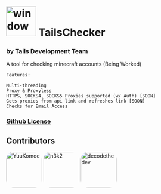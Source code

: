 # <img alt="window" width="80px" src="https://raw.githubusercontent.com/YuuKomoe/TailsChecker/main/utils/TCIcon.png"> <a /> <a style="top: 20px">TailsChecker</a>
### by Tails Development Team

A tool for checking minecraft accounts (Being Worked)

```
Features:

Multi-threading
Proxy & Proxyless
HTTPS, SOCKS4, SOCKS5 Proxies supported (w/ Auth) [SOON]
Gets proxies from api link and refreshes link [SOON]
Checks for Email Access
```
### [Github License](https://github.com/nefercarrots/tailschecker/blob/main/LICENSE.md)

## Contributors
[<img alt="YuuKomoe" src="https://github.com/yuukomoe.png?size=128" width="96px" style="border-radius:20px">](https://github.com/YuuKomoe)
[<img alt="n3k2" src="https://github.com/n3k2.png?size=128" width="96px" style="border-radius:20px;">](https://github.com/n3k2)
[<img alt="decodethedev" src="https://github.com/decodethedev.png?size=128" width="96px" style="border-radius:20px;">](https://github.com/decodethedev)
